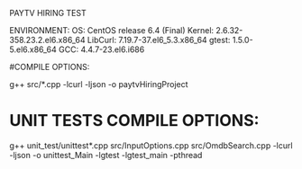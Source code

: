 PAYTV HIRING TEST

ENVIRONMENT:
OS: CentOS release 6.4 (Final)
Kernel: 2.6.32-358.23.2.el6.x86_64
LibCurl: 7.19.7-37.el6_5.3.x86_64
gtest: 1.5.0-5.el6.x86_64
GCC: 4.4.7-23.el6.i686

#COMPILE OPTIONS:

g++ src/*.cpp -lcurl -ljson -o paytvHiringProject

# UNIT TESTS COMPILE OPTIONS:
g++ unit_test/unittest*.cpp src/InputOptions.cpp src/OmdbSearch.cpp -lcurl -ljson -o unittest_Main -lgtest -lgtest_main -pthread
